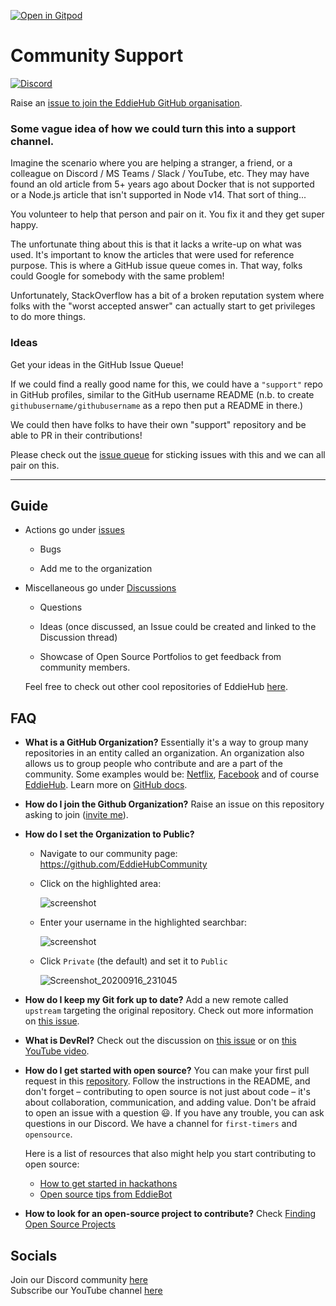 [![Open in Gitpod](https://gitpod.io/button/open-in-gitpod.svg)](https://gitpod.io/#https://github.com/eddiehubcommunity/support)

# Community Support
<!-- ALL-CONTRIBUTORS-BADGE:START - Do not remove or modify this section -->
[![Discord](https://img.shields.io/discord/699608417039286293?style=flat-square)](http://discord.eddiehub.org)
<!-- ALL-CONTRIBUTORS-BADGE:END -->
Raise an [issue to join the EddieHub GitHub organisation](https://github.com/EddieHubCommunity/support/issues/new?assignees=&labels=invite+me+to+the+organisation&template=invitation.yml&title=Please+invite+me+to+the+GitHub+Community+Organization).

### Some vague idea of how we could turn this into a support channel.

Imagine the scenario where you are helping a stranger, a friend, or a colleague on Discord / MS Teams / Slack / YouTube, etc. They may have found an old article from 5+ years ago about Docker that is not supported or a Node.js article that isn't supported in Node v14. That sort of thing...

You volunteer to help that person and pair on it. You fix it and they get super happy.

The unfortunate thing about this is that it lacks a write-up on what was used. It's important to know the articles that were used for reference purpose. This is where a GitHub issue queue comes in. That way, folks could Google for somebody with the same problem!

Unfortunately, StackOverflow has a bit of a broken reputation system where folks with the "worst accepted answer" can actually start to get privileges to do more things.

### Ideas

Get your ideas in the GitHub Issue Queue!

If we could find a really good name for this, we could have a `"support"` repo in GitHub profiles, similar to the GitHub username README (n.b. to create `githubusername/githubusername` as a repo then put a README in there.)

We could then have folks to have their own "support" repository and be able to PR in their contributions!

Please check out the [issue queue](https://github.com/EddieHubCommunity/support/issues) for sticking issues with this and we can all pair on this.

---
 ## Guide

   - Actions go under [issues](https://github.com/EddieHubCommunity/support/issues)
   
      - Bugs
      
      - Add me to the organization 
      
   - Miscellaneous go under [Discussions](https://github.com/EddieHubCommunity/support/discussions)
   
     - Questions
     
     - Ideas (once discussed, an Issue could be created and linked to the Discussion thread)
	 
	 - Showcase of Open Source Portfolios to get feedback from community members.
    
      Feel free to check out other cool repositories of EddieHub 
      <a href='https://github.com/EddieHubCommunity'>here</a>.

## FAQ
- **What is a GitHub Organization?** Essentially it's a way to group many repositories in an entity called an organization. An organization also allows us to group people who contribute and are a part of the community. Some examples would be: [Netflix](https://github.com/Netflix), [Facebook](https://github.com/facebook) and of course [EddieHub](https://github.com/EddieHubCommunity).
Learn more on [GitHub docs](https://docs.github.com/en/github/setting-up-and-managing-organizations-and-teams/about-organizations).
- **How do I join the Github Organization?** Raise an issue on this repository asking to join ([invite me](https://github.com/EddieHubCommunity/support/issues/new?assignees=&labels=invite+me+to+the+organisation&template=invitation.md&title=Please+invite+me+to+the+GitHub+Community+Organization)).
- **How do I set the Organization to Public?**
	- Navigate to our community page: https://github.com/EddieHubCommunity
	
	- Click on the highlighted area:
	
		![screenshot](https://user-images.githubusercontent.com/13745974/101496938-47da5000-3962-11eb-8ab3-8fd3ea327d1d.png)
	
	- Enter your username in the highlighted searchbar:
	
		![screenshot](https://user-images.githubusercontent.com/13745974/102218327-b3c63680-3ed5-11eb-9295-aafa5e59ebfd.png)
	
	- Click `Private` (the default) and set it to `Public`
	
		![Screenshot_20200916_231045](https://user-images.githubusercontent.com/17693494/93422970-26d9f580-f872-11ea-870d-4406db20e9d5.png)
	
	
- **How do I keep my Git fork up to date?** Add a new remote called `upstream` targeting the original repository. Check out more information on [this issue](https://github.com/EddieHubCommunity/support/issues/94).
- **What is DevRel?** Check out the discussion on [this issue](https://github.com/EddieHubCommunity/support/issues/64) or on [this YouTube video](https://www.youtube.com/watch?v=iUZerHctTB8&t=1534s).
- **How do I get started with open source?** You can make your first pull request in this [repository](https://github.com/EddieHubCommunity/hacktoberfest-practice). Follow the instructions in the README, and don't forget – contributing to open source is not just about code – it's about collaboration, communication, and adding value. Don't be afraid to open an issue with a question :smiley:. If you have any trouble, you can ask questions in our Discord. We have a channel for `first-timers` and `opensource`.

  Here is a list of resources that also might help you start contributing to open source:
  - [How to get started in hackathons](https://github.com/EddieHubCommunity/support/issues/32)
  - [Open source tips from EddieBot](./docs/tips)
- **How to look for an open-source project to contribute?** Check [Finding Open Source Projects](./docs/tips/finding-open-source-projects.md)

## Socials

Join our Discord community [here](http://discord.eddiehub.org)   
Subscribe our YouTube channel [here](https://www.youtube.com/user/eddiejaoude)

